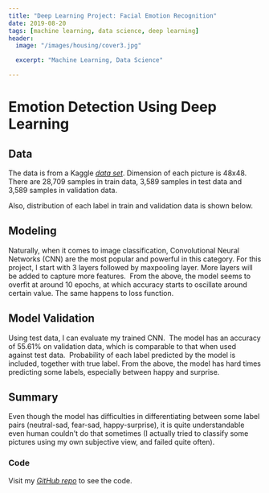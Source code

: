 ```yaml
---
title: "Deep Learning Project: Facial Emotion Recognition"
date: 2019-08-20
tags: [machine learning, data science, deep learning]
header:
  image: "/images/housing/cover3.jpg"

  excerpt: "Machine Learning, Data Science"

---
```


# Emotion Detection Using Deep Learning


## Data
The data is from a Kaggle [*data set*](https://www.kaggle.com/c/house-prices-advanced-regression-techniques/overview). Dimension of each picture is 48x48. There are 28,709 samples in train data, 3,589 samples in test data and 3,589 samples in validation data.
<img src="{{ site.url }}{{ site.baseurl }}/images/FacialRecognition/overview.png" alt="">

Also, distribution of each label in train and validation data is shown below.
<img src="{{ site.url }}{{ site.baseurl }}/images/FacialRecognition/distribution.png" alt="">


## Modeling
Naturally, when it comes to image classification, Convolutional Neural Networks (CNN) are the most popular and powerful in this category. For this project, I start with 3 layers followed by maxpooling layer. More layers will be added to capture more features.
<img src="{{ site.url }}{{ site.baseurl }}/images/FacialRecognition/modeling.png" alt="">
From the above, the model seems to overfit at around 10 epochs, at which accuracy starts to oscillate around certain value. The same happens to loss function.

## Model Validation
Using test data, I can evaluate my trained CNN.
<img src="{{ site.url }}{{ site.baseurl }}/images/FacialRecognition/validation.png" alt="">
The model has an accuracy of 55.61% on validation data, which is comparable to that when used against test data.
<img src="{{ site.url }}{{ site.baseurl }}/images/FacialRecognition/validation2.png" alt="">
Probability of each label predicted by the model is included, together with true label. From the above, the model has hard times predicting some labels, especially between happy and surprise.

## Summary
Even though the model has difficulties in differentiating between some label pairs (neutral-sad, fear-sad, happy-surprise), it is quite understandable even human couldn't do that sometimes (I actually tried to classify some pictures using my own subjective view, and failed quite often).

### Code
Visit my [*GitHub repo*](https://github.com/shoang5011/FacialRecognition-Kaggle) to see the code.

